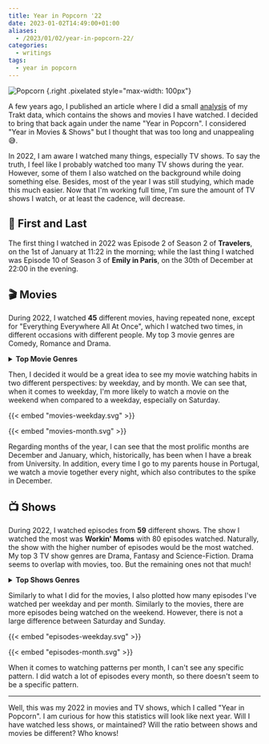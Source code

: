 ```yaml
---
title: Year in Popcorn '22
date: 2023-01-02T14:49:00+01:00
aliases:
  - /2023/01/02/year-in-popcorn-22/
categories:
  - writings
tags:
  - year in popcorn
---
```


![](https://media.hacdias.com/2021-02-01-popcorn.gif "Popcorn")
{.right .pixelated style="max-width: 100px"}

A few years ago, I published an article where I did a small [analysis](/2020/02/22/trakt-analysis) of my Trakt data, which contains the shows and movies I have watched. I decided to bring that back again under the name "Year in Popcorn". I considered "Year in Movies & Shows" but I thought that was too long and unappealing 😅.

<!--more-->

In 2022, I am aware I watched many things, especially TV shows. To say the truth, I feel like I probably watched too many TV shows during the year. However, some of them I also watched on the background while doing something else. Besides, most of the year I was still studying, which made this much easier. Now that I'm working full time, I'm sure the amount of TV shows I watch, or at least the cadence, will decrease.

## 🏁 First and Last

The first thing I watched in 2022 was Episode 2 of Season 2 of **Travelers**, on the 1st of January at 11:22 in the morning; while the last thing I watched was Episode 10 of Season 3 of **Emily in Paris**, on the 30th of December at 22:00 in the evening.

## 🎬 Movies

During 2022, I watched **45** different movies, having repeated none, except for "Everything Everywhere All At Once", which I watched two times, in different occasions with different people. My top 3 movie genres are Comedy, Romance and Drama.

<details>
  <summary><strong>Top Movie Genres</strong></summary>
  
  | Genre           | Count | Percentage |
  | :-------------- | ----: | ---------: |
  | Comedy          |    23 |       18.4 |
  | Romance         |    14 |       11.2 |
  | Drama           |    13 |       10.4 |
  | Adventure       |    12 |        9.6 |
  | Action          |    11 |        8.8 |
  | Fantasy         |     9 |        7.2 |
  | Science-Fiction |     9 |        7.2 |
  | Family          |     9 |        7.2 |
  | Thriller        |     5 |        4.0 |
  | Animation       |     4 |        3.2 |
  | Superhero       |     3 |        2.4 |
  | Holiday         |     3 |        2.4 |
  | Musical         |     2 |        1.6 |
  | Mystery         |     2 |        1.6 |
  | Horror          |     2 |        1.6 |
  | Music           |     1 |        0.8 |
  | War             |     1 |        0.8 |
  | Crime           |     1 |        0.8 |
  | Documentary     |     1 |        0.8 |

</details>

Then, I decided it would be a great idea to see my movie watching habits in two different perspectives: by weekday, and by month. We can see that, when it comes to weekday, I'm more likely to watch a movie on the weekend when compared to a weekday, especially on Saturday.

<div class='fg plots'>

{{< embed "movies-weekday.svg" >}}

{{< embed "movies-month.svg" >}}

</div>

Regarding months of the year, I can see that the most prolific months are December and January, which, historically, has been when I have a break from University. In addition, every time I go to my parents house in Portugal, we watch a movie together every night, which also contributes to the spike in December.

## 📺 Shows

During 2022, I watched episodes from **59** different shows. The show I watched the most was **Workin' Moms** with 80 episodes watched. Naturally, the show with the higher number of episodes would be the most watched. My top 3 TV show genres are Drama, Fantasy and Science-Fiction. Drama seems to overlap with movies, too. But the remaining ones not that much!

<details>
  <summary><strong>Top Shows Genres</strong></summary>

  | Genre           | Count | Percentage |
  | :-------------- | ----: | ---------: |
  | Drama           |    37 |       22.2 |
  | Fantasy         |    24 |       14.4 |
  | Science-Fiction |    24 |       14.4 |
  | Comedy          |    16 |        9.6 |
  | Mystery         |    13 |        7.8 |
  | Action          |     9 |        5.4 |
  | Adventure       |     9 |        5.4 |
  | Reality         |     7 |        4.2 |
  | Superhero       |     6 |        3.6 |
  | Romance         |     5 |        3.0 |
  | Animation       |     5 |        3.0 |
  | Horror          |     4 |        2.4 |
  | Documentary     |     2 |        1.2 |
  | Thriller        |     2 |        1.2 |
  | Family          |     1 |        0.6 |
  | Music           |     1 |        0.6 |
  | Soap            |     1 |        0.6 |
  | Crime           |     1 |        0.6 |

</details>

Similarly to what I did for the movies, I also plotted how many episodes I've watched per weekday and per month. Similarly to the movies, there are more episodes being watched on the weekend. However, there is not a large difference between Saturday and Sunday.

<div class='fg plots'>

{{< embed "episodes-weekday.svg" >}}

{{< embed "episodes-month.svg" >}}

</div>

When it comes to watching patterns per month, I can't see any specific pattern. I did watch a lot of episodes every month, so there doesn't seem to be a specific pattern.

---

Well, this was my 2022 in movies and TV shows, which I called "Year in Popcorn". I am curious for how this statistics will look like next year. Will I have watched less shows, or maintained? Will the ratio between shows and movies be different? Who knows!
